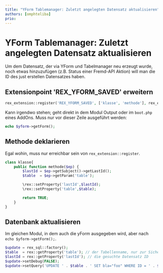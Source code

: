 ```yaml
---
title: "YForm Tablemanager: Zuletzt angelegten Datensatz aktualisieren"
authors: [omphteliba]
prio:
---
```



# YForm Tablemanager: Zuletzt angelegten Datensatz aktualisieren

Um dem Datensatz, der via YForm und Tabelmanager neu erzeugt wurde, noch etwas hinzuzufügen (z.B. Status einer Fremd-API Aktion) will man die ID des just erstellen Datensatzes haben. 

## Extensionpoint 'REX_YFORM_SAVED' erweitern
```php
rex_extension::register('REX_YFORM_SAVED', ['klasse', 'methode'], rex_extension::LATE);
```
Kann irgendwo stehen; geht direkt in dem Modul Output oder im `boot.php` eines AddOns. Muss nur vor dieser Zeile ausgeführt werden:
```php
echo $yform->getForm();
```
## Methode deklarieren
Egal wohin, muss nur erreichbar sein von `rex_extension::register`.
```php
class klasse{
	public function methode($ep) {
   		$lastId = $ep->getSubject()->getLastId();
   		$table  = $ep->getParam('table');

   		\rex::setProperty('lastId',$lastId);
   		\rex::setProperty('table',$table);

   		return TRUE;
	}
}
```

## Datenbank aktualisieren
Im gleichen Modul, in dem auch die yForm ausgegeben wird, aber nach `echo $yform->getForm();`.
```php
$update = rex_sql::factory();
$table  = rex::getProperty('table'); // der Tabellenname, nur zur Sicherheit
$lastId = rex::getProperty('lastId'); // die gesuchte Datensatz ID
$update->setDebug(FALSE);
$update->setQuery('UPDATE ' . $table . ' SET bla="foo" WHERE ID = ' . $lastId);
```
